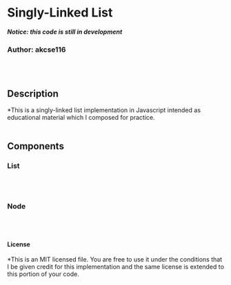 # Singly-Linked List #
***Notice: this code is still in development***

### Author: akcse116 ###
<br/><br/>

## Description ##
*This is a singly-linked list implementation in Javascript
intended as educational material which I composed for practice.
<br/><br/>

## Components ##

### List ###
<br/><br/>

### Node ###
<br/><br/>


#### License ####

*This is an MIT licensed file. You are free to use it under
the conditions that I be given credit for this implementation and
the same license is extended to this portion of your code. 
